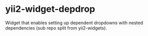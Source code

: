 yii2-widget-depdrop
===================

Widget that enables setting up dependent dropdowns with nested dependencies (sub repo split from yii2-widgets).
